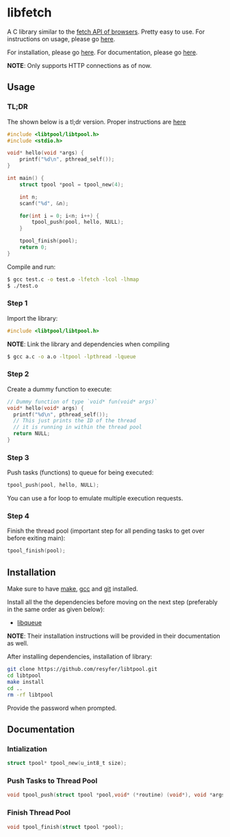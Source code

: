 # libfetch

A C library similar to the [fetch API of browsers](https://developer.mozilla.org/en-US/docs/Web/API/Fetch_API). Pretty easy to use. For instructions on usage, please go [here](#usage).

For installation, please go [here](#installation). For documentation, please go [here](#documentation).

**NOTE**: Only supports HTTP connections as of now.

## Usage

### TL;DR

The shown below is a tl;dr version. Proper instructions are [here](#step-1)

```c
#include <libtpool/libtpool.h>
#include <stdio.h>

void* hello(void *args) {
	printf("%d\n", pthread_self());
}

int main() {
	struct tpool *pool = tpool_new(4);

	int n;
	scanf("%d", &n);

	for(int i = 0; i<n; i++) {
		tpool_push(pool, hello, NULL);
	}

	tpool_finish(pool);
	return 0;
}
```

Compile and run:

```bash
$ gcc test.c -o test.o -lfetch -lcol -lhmap
$ ./test.o
```

### Step 1

Import the library:

```c
#include <libtpool/libtpool.h>
```

**NOTE**: Link the library and dependencies when compiling

```bash
$ gcc a.c -o a.o -ltpool -lpthread -lqueue
```

### Step 2

Create a dummy function to execute:

```c
// Dummy function of type `void* fun(void* args)`
void* hello(void* args) {
  printf("%d\n", pthread_self());
  // This just prints the ID of the thread
  // it is running in within the thread pool
  return NULL;
}
```

### Step 3

Push tasks (functions) to queue for being executed:

```c
tpool_push(pool, hello, NULL);
```

You can use a for loop to emulate multiple execution requests.

### Step 4

Finish the thread pool (important step for all pending tasks to get over before exiting main):

```c
tpool_finish(pool);
```

## Installation

Make sure to have [make](https://www.gnu.org/software/make/), [gcc](https://www.gnu.org/software/gcc/) and [git](https://git-scm.com/) installed.

Install all the the dependencies before moving on the next step (preferably in the same order as given below):

- [libqueue](https://github.com/resyfer/libqueue.git)

**NOTE**: Their installation instructions will be provided in their documentation as well.

After installing dependencies, installation of library:

```bash
git clone https://github.com/resyfer/libtpool.git
cd libtpool
make install
cd ..
rm -rf libtpool
```

Provide the password when prompted.

## Documentation

### Intialization

```c
struct tpool* tpool_new(u_int8_t size);
```

### Push Tasks to Thread Pool

```c
void tpool_push(struct tpool *pool,void* (*routine) (void*), void *args);
```

### Finish Thread Pool

```c
void tpool_finish(struct tpool *pool);
```
